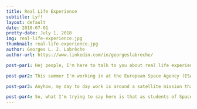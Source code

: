 ```yaml
---
title: Real Life Experience
subtitle: Lyf!
layout: default
date: 2018-07-01
pretty-date: July 1, 2018
img: real-life-experience.jpg
thumbnail: real-life-experience.jpg
author: Georges L. J. Labrèche
author-url: https://www.linkedin.com/in/georgeslabreche/

post-par1: Hej people, I'm here to talk to you about real life experience!

post-par2: This summer I'm working in at the European Space Agency (ESA) in Frascati, near Rome, as part of their traineeship programme at the Future Systems Department for the Copernicus Programme. It's super cool!

post-par3: Anyhow, my day to day work is around a satellite mission that will be launched in Q2 2019 that just recently passed its Preliminary Design Review (PRD). What is that you say, PDR? Does that sound familiar? Yes! It's exactly the same process we go through in the REXUS/BEXUS programme! You guys, this is why REXUS/BEXUS is awesome. It really reflects the actually work environment at an organization like ESA. So Cool! As soon as I started working here I was already familiar with all the lingo and process thanks to REXUS/BEXUS. Hoorah!

post-par4: So, what I'm trying to say here is that as students of Space industry related fielsd we should really get invovled in as many projects as we can to get familiar with the realy life work environment and I'm eternally grateful to the REXUS/BEXUS programme for the experience it has provided me with. You can also do it!
---
```

